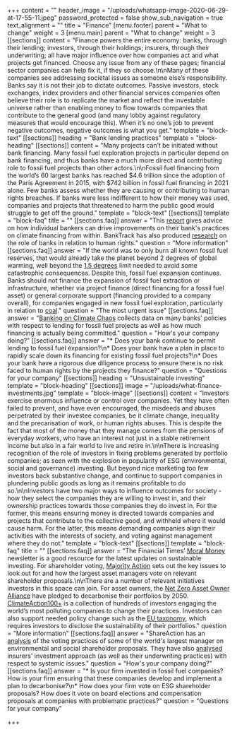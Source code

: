 +++
content = ""
header_image = "/uploads/whatsapp-image-2020-06-29-at-17-55-11.jpeg"
password_protected = false
show_sub_navigation = true
text_alignment = ""
title = "Finance"
[menu.footer]
parent = "What to change"
weight = 3
[menu.main]
parent = "What to change"
weight = 3
[[sections]]
content = "Finance powers the entire economy: banks, through their lending; investors, through their holdings; insurers, through their underwriting; all have major influence over how companies act and what projects get financed. Choose any issue from any of these pages; financial sector companies can help fix it, if they so choose.\n\nMany of these companies see addressing societal issues as someone else’s responsibility. Banks say it is not their job to dictate outcomes. Passive investors, stock exchanges, index providers and other financial services companies often believe their role is to replicate the market and reflect the investable universe rather than enabling money to flow towards companies that contribute to the general good (and many lobby against regulatory measures that would encourage this). When it’s no one’s job to prevent negative outcomes, negative outcomes is what you get."
template = "block-text"
[[sections]]
heading = "Bank lending practices"
template = "block-heading"
[[sections]]
content = "Many projects can’t be initiated without bank financing. Many fossil fuel exploration projects in particular depend on bank financing, and thus banks have a much more direct and contributing role to fossil fuel projects than other actors.\n\nFossil fuel financing from the world’s 60 largest banks has reached $4.6 trillion since the adoption of the Paris Agreement in 2015, with $742 billion in fossil fuel financing in 2021 alone. Few banks assess whether they are causing or contributing to human rights breaches. If banks were less indifferent to how their money was used, companies and projects that threatened to harm the public good would struggle to get off the ground."
template = "block-text"
[[sections]]
template = "block-faq"
title = ""
[[sections.faq]]
answer = "This [report](https://www.climatesafelending.org/climate-intrapreneurs-report) gives advice on how individual bankers can drive improvements on their bank's practices on climate financing from within. BankTrack has also produced [research](https://www.banktrack.org/campaign/banks_and_human_rights) on the role of banks in relation to human rights."
question = "More information"
[[sections.faq]]
answer = "If the world was to only burn all known fossil fuel reserves, that would already take the planet beyond 2 degrees of global warming, well beyond the [1.5 degrees](https://www.ipcc.ch/sr15/) limit needed to avoid some catastrophic consequences. Despite this, fossil fuel expansion continues. Banks should not finance the expansion of fossil fuel extraction or infrastructure, whether via project finance (direct financing for a fossil fuel asset) or general corporate support (financing provided to a company overall), for companies engaged in new fossil fuel exploration, particularly in relation to [coal](https://coalpolicytool.org/)."
question = "The most urgent issue"
[[sections.faq]]
answer = "[Banking on Climate Chaos](https://www.bankingonclimatechaos.org/) collects data on many banks' policies with respect to lending for fossil fuel projects as well as how much financing is actually being committed."
question = "How's your company doing?"
[[sections.faq]]
answer = "* Does your bank continue to permit lending to fossil fuel expansion?\n* Does your bank have a plan in place to rapidly scale down its financing for existing fossil fuel projects?\n* Does your bank have a rigorous due diligence process to ensure there is no risk faced to human rights by the projects they finance?"
question = "Questions for your company"
[[sections]]
heading = "Unsustainable investing"
template = "block-heading"
[[sections]]
image = "/uploads/what-finance-investments.jpg"
template = "block-image"
[[sections]]
content = "Investors exercise enormous influence or control over companies. Yet they have often failed to prevent, and have even encouraged, the misdeeds and abuses perpetrated by their investee companies, be it climate change, inequality and the precarisation of work, or human rights abuses. This is despite the fact that most of the money that they manage comes from the pensions of everyday workers, who have an interest not just in a stable retirement income but also in a fair world to live and retire in.\n\nThere is increasing recognition of the role of investors in fixing problems generated by portfolio companies; as seen with the explosion in popularity of ESG (environmental, social and governance) investing. But beyond nice marketing too few investors back substantive change, and continue to support companies in plundering public goods as long as it remains profitable to do so.\n\nInvestors have two major ways to influence outcomes for society - how they select the companies they are willing to invest in, and their ownership practices towards those companies they do invest in. For the former, this means ensuring money is directed towards companies and projects that contribute to the collective good, and withheld where it would cause harm. For the latter, this means demanding companies align their activities with the interests of society, and voting against management where they do not."
template = "block-text"
[[sections]]
template = "block-faq"
title = ""
[[sections.faq]]
answer = "The Financial Times’ [Moral Money](https://www.ft.com/moral-money) newsletter is a good resource for the latest updates on sustainable investing. For shareholder voting, [Majority Action](https://www.majorityaction.us/) sets out the key issues to look out for and how the largest asset managers vote on relevant shareholder proposals.\n\nThere are a number of relevant initiatives investors in this space can join. For asset owners, the [Net Zero Asset Owner Alliance](https://www.unepfi.org/net-zero-alliance/) have pledged to decarbonise their portfolios by 2050. [ClimateAction100+](http://www.climateaction100.org/) is a collection of hundreds of investors engaging the world’s most polluting companies to change their practices. Investors can also support needed policy change such as the [EU taxonomy](https://ec.europa.eu/info/business-economy-euro/banking-and-finance/sustainable-finance/eu-taxonomy-sustainable-activities_en), which requires investors to disclose the sustainability of their portfolios."
question = "More information"
[[sections.faq]]
answer = "ShareAction has an [analysis](https://shareaction.org/reports/voting-matters-2021-are-asset-managers-using-their-proxy-votes-for-action-on-environmental-and-social-issues) of the voting practices of some of the world's largest manager on environmental and social shareholder proposals. They have also [analysed](https://shareaction.org/reports/insuring-disaster-a-ranking) insurers' investment approach (as well as their underwriting practices) with respect to systemic issues."
question = "How's your company doing?"
[[sections.faq]]
answer = "* Is your firm invested in fossil fuel companies? How is your firm ensuring that these companies develop and implement a plan to decarbonise?\n* How does your firm vote on ESG shareholder proposals? How does it vote on board elections and compensation proposals at companies with problematic practices?"
question = "Questions for your company"

+++
